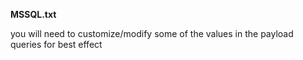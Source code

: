 
**MSSQL.txt**

you will need to customize/modify some of the values in the payload queries for best effect






